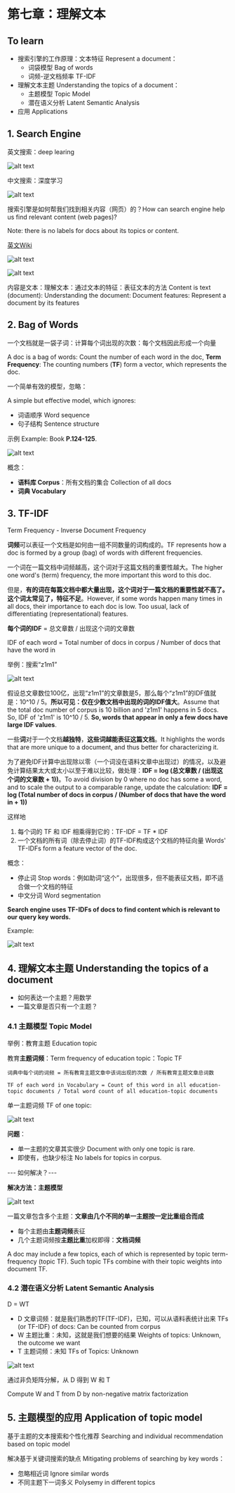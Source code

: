 [//]: # (Image References)

[image1]: ./Images/SearchEngine01.png
[image2]: ./Images/SearchEngine02.png
[image3]: ./Images/DeepLearningWiki01.png
[image4]: ./Images/DeepLearningWiki02.png
[image5]: ./Images/BagOfWords.jpg
[image6]: ./Images/z1m1_SearchResult.png
[image7]: ./Images/tf-idf.png
[image8]: ./Images/TopicModel01.jpg
[image9]: ./Images/TopicModel02.jpg
[image10]: ./Images/TopicModel03.jpg

# 第七章：理解文本

## To learn

- 搜索引擎的工作原理：文本特征 Represent a document：
	+ 词袋模型 Bag of words
	+ 词频-逆文档频率 TF-IDF 
- 理解文本主题 Understanding the topics of a document：
	+ 主题模型 Topic Model
	+ 潜在语义分析 Latent Semantic Analysis 
- 应用 Applications

## 1. Search Engine

英文搜索：deep learing

![alt text][image1]

中文搜索：深度学习

![alt text][image2]

搜索引擎是如何帮我们找到相关内容（网页）的？How can search engine help us find relevant content (web pages)?

Note: there is no labels for docs about its topics or content.

[英文Wiki](https://en.wikipedia.org/wiki/Deep_learning)

![alt text][image3]

![alt text][image4]

内容是文本：理解文本：通过文本的特征：表征文本的方法
Content is text (document): Understanding the document: 
Document features: Represent a document by its features

## 2. Bag of Words

一个文档就是一袋子词：计算每个词出现的次数：每个文档因此形成一个向量

A doc is a bag of words: Count the number of each word in the doc, **Term Frequency**: The counting numbers (**TF**) form a vector, which represents the doc.

一个简单有效的模型，忽略：

A simple but effective model, which ignores:

- 词语顺序 Word sequence
- 句子结构 Sentence structure

示例 Example: Book **P.124-125**.

![alt text][image5]

概念：

- **语料库 Corpus**：所有文档的集合 Collection of all docs
- **词典 Vocabulary**

## 3. TF-IDF

Term Frequency - Inverse Document Frequency

**词频**可以表征一个文档是如何由一组不同数量的词构成的。TF represents how a doc is formed by a group (bag) of words with different frequencies.

一个词在一篇文档中词频越高，这个词对于这篇文档的重要性越大。The higher one word's (term) frequency, the more important this word to this doc.

但是，**有的词在每篇文档中都大量出现，这个词对于一篇文档的重要性就不高了。这个词太常见了，特征不足**。However, if some words happen many times in all docs, their importance to each doc is low. Too usual, lack of differentiating (representational) features.

**每个词的IDF** = 总文章数 / 出现这个词的文章数

IDF of each word = Total number of docs in corpus / Number of docs that have the word in 

举例：搜索“z1m1”

![alt text][image6]

假设总文章数位100亿，出现“z1m1”的文章数是5，那么每个“z1m1”的IDF值就是：10^10 / 5。**所以可见：仅在少数文档中出现的词的IDF值大**。Assume that the total doc number of corpus is 10 billion and 'z1m1' happens in 5 docs. So, IDF of 'z1m1' is 10^10 / 5. **So, words that appear in only a few docs have large IDF values**.

一些**词**对于一个文档**越独特**，**这些词越能表征这篇文档**。It highlights the words that are more unique to a document, and thus better for characterizing it. 

为了避免IDF计算中出现除以零（一个词没在语料文章中出现过）的情况，以及避免计算结果太大或太小以至于难以比较，做处理：**IDF = log (总文章数 / (出现这个词的文章数 + 1))**。To avoid division by 0 where no doc has some a word, and to scale the output to a comparable range, update the calculation: **IDF = log (Total number of docs in corpus / (Number of docs that have the word in + 1))**

这样地

1. 每个词的 TF 和 IDF 相乘得到它的：TF-IDF = TF * IDF
2. 一个文档的所有词（除去停止词）的TF-IDF构成这个文档的特征向量 Words' TF-IDFs form a feature vector of the doc.

概念：

- 停止词 Stop words：例如助词“这个”，出现很多，但不能表征文档，即不适合做一个文档的特征
- 中文分词 Word segmentation

**Search engine uses TF-IDFs of docs to find content which is relevant to our query key words.**

Example:

![alt text][image7]

## 4. 理解文本主题 Understanding the topics of a document

- 如何表达一个主题？用数学
- 一篇文章是否只有一个主题？

### 4.1 主题模型 Topic Model

举例：教育主题 Education topic

教育**主题词频**：Term frequency of education topic：Topic TF

	词典中每个词的词频 = 所有教育主题文章中该词出现的次数 / 所有教育主题文章总词数

	TF of each word in Vocabulary = Count of this word in all education-topic documents / Total word count of all education-topic documents

单一主题词频 TF of one topic:

![alt text][image8]

**问题**：

- 单一主题的文章其实很少 Document with only one topic is rare.
- 即使有，也缺少标注 No labels for topics in corpus.

--- 如何解决？---

**解决方法：主题模型**

![alt text][image9]

一篇文章包含多个主题：**文章由几个不同的单一主题按一定比重组合而成**

- 每个主题由**主题词频**表征
- 几个主题词频按**主题比重**加权即得：**文档词频**

A doc may include a few topics, each of which is represented by topic term-frequency (topic TF). Such topic TFs combine with their topic weights into document TF.

### 4.2 潜在语义分析 Latent Semantic Analysis

D = WT

- D 文章词频：就是我们熟悉的TF(TF-IDF)，已知，可以从语料表统计出来 TFs (or TF-IDF) of docs: Can be counted from corpus
- W 主题比重：未知，这就是我们想要的结果 Weights of topics: Unknown, the outcome we want
- T 主题词频：未知 TFs of Topics: Unknown

![alt text][image10]

通过非负矩阵分解，从 D 得到 W 和 T

Compute W and T from D by non-negative matrix factorization

## 5. 主题模型的应用 Application of topic model

基于主题的文本搜索和个性化推荐 Searching and individual recommendation based on topic model

解决基于关键词搜索的缺点 Mitigating problems of searching by key words：

- 忽略相近词 Ignore similar words
- 不同主题下一词多义 Polysemy in different topics















